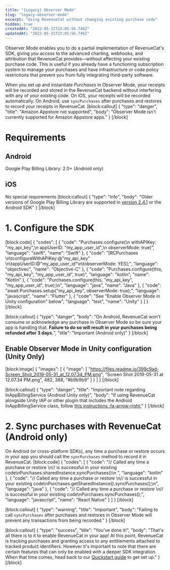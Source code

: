 ```yaml
---
title: "[Legacy] Observer Mode"
slug: "legacy-observer-mode"
excerpt: "Using RevenueCat without changing existing purchase code"
hidden: true
createdAt: "2022-05-31T23:05:56.746Z"
updatedAt: "2022-05-31T23:05:56.746Z"
---
```

Observer Mode enables you to do a partial implementation of RevenueCat's SDK, giving you access to the advanced charting, webhooks, and attribution that RevenueCat provides—without affecting your existing purchase code. This is useful if you already have a functioning subscription system to manage your purchases and have infrastructure or code policy restrictions that prevent you from fully integrating third-party software.

When you set up and instantiate *Purchases* in Observer Mode, your receipts will be recorded and stored in the RevenueCat backend without interfering with any of your existing code. On iOS, your receipts will be recorded automatically. On Android, use `syncPurchases` after purchases and restores to record your receipts in RevenueCat.
[block:callout]
{
  "type": "danger",
  "title": "Amazon Appstore not supported",
  "body": "Observer Mode isn't currently supported for Amazon Appstore apps."
}
[/block]
# Requirements

## Android
Google Play Billing Library: 2.0+ (Android only)

## iOS
No special requirements
[block:callout]
{
  "type": "info",
  "body": "Older versions of Google Play Billing Library are supported in [version 2.4.1](https://docs.revenuecat.com/v2.3/docs/android) or the Android SDK"
}
[/block]
# 1. Configure the SDK
[block:code]
{
  "codes": [
    {
      "code": "Purchases.configure(\n            withAPIKey: \"my_api_key\",\n            appUserID: \"my_app_user_id\",\n            observerMode: true)",
      "language": "swift",
      "name": "Swift"
    },
    {
      "code": "[RCPurchases \n\tconfigureWithAPIKey:@\"my_api_key\" \n\tappUserID:@\"my_app_user_id\"\n\tobserverMode: YES];",
      "language": "objectivec",
      "name": "Objective-C"
    },
    {
      "code": "Purchases.configure(this, \"my_api_key\", \"my_app_user_id\", true)",
      "language": "kotlin",
      "name": "Kotlin"
    },
    {
      "code": "Purchases.configure(this, \"my_api_key\", \"my_app_user_id\", true);\n",
      "language": "java",
      "name": "Java"
    },
    {
      "code": "await Purchases.setup(\"my_api_key\", observerMode: true);",
      "language": "javascript",
      "name": "Flutter"
    },
    {
      "code": "See \"Enable Observer Mode in Unity configuration\" below",
      "language": "text",
      "name": "Unity"
    }
  ]
}
[/block]

[block:callout]
{
  "type": "danger",
  "body": "On Android, RevenueCat won't consume or acknowledge any purchase in Observer Mode so be sure your app is handling that. **Failure to do so will result in your purchases being refunded after 3 days.**",
  "title": "Important (Android only)"
}
[/block]
## Enable Observer Mode in Unity configuration (Unity Only)
[block:image]
{
  "images": [
    {
      "image": [
        "https://files.readme.io/399c9ad-Screen_Shot_2019-05-31_at_12.07.34_PM.png",
        "Screen Shot 2019-05-31 at 12.07.34 PM.png",
        482,
        388,
        "#b9b9b9"
      ]
    }
  ]
}
[/block]

[block:callout]
{
  "type": "danger",
  "title": "Important note regarding InAppBillingService (Android Unity only)",
  "body": "If using RevenueCat alongside Unity IAP or other plugin that includes the Android InAppBillingService class, follow [this instructions :fa-arrow-right:](doc:unity#installation-with-unity-iap-side-by-side)"
}
[/block]
# 2. Sync purchases with RevenueCat (Android only)

On Android (or cross-platform SDKs), any time a purchase or restore occurs in your app you should call the `syncPurchases` method to record it in RevenueCat. 
[block:code]
{
  "codes": [
    {
      "code": "// Called any time a purchase or restore \n// is successful in your existing code\nPurchases.sharedInstance.syncPurchases()\n  ",
      "language": "kotlin"
    },
    {
      "code": "// Called any time a purchase or restore \n// is successful in your existing code\nPurchases.getSharedInstance().syncPurchases();\n",
      "language": "java"
    },
    {
      "code": "// Called any time a purchase or restore \n// is successful in your existing code\nPurchases.syncPurchases();",
      "language": "javascript",
      "name": "React Native"
    }
  ]
}
[/block]

[block:callout]
{
  "type": "warning",
  "title": "Important",
  "body": "Failing to call `syncPurchases` after purchases and restores in Observer Mode will prevent any transactions from being recorded."
}
[/block]

[block:callout]
{
  "type": "success",
  "title": "You've done it!",
  "body": "That's all there is to it to enable RevenueCat in your app! At this point, RevenueCat is tracking purchases and granting access to any entitlements attached to tracked product identifiers. However it's important to note that there are certain features that can only be enabled with a deeper SDK integration. When that time comes, head back to our [Quickstart guide](doc:getting-started-1) to get set up."
}
[/block]